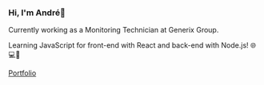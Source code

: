 ### Hi, I'm André👋


  Currently working as a Monitoring Technician at Generix Group.

  Learning JavaScript for front-end with React and back-end with Node.js! 🌐💻🚀
  <p><a href='https://anduarte3.github.io/MyPortfolio/'>Portfolio</a></p>

<!--
**anduarte3/anduarte3** is a ✨ _special_ ✨ repository because its `README.md` (this file) appears on your GitHub profile.

Here are some ideas to get you started:

- 🔭 I’m currently working on ...
- 🌱 I’m currently learning ...
- 👯 I’m looking to collaborate on ...
- 🤔 I’m looking for help with ...
- 💬 Ask me about ...
- 📫 How to reach me: ...
- 😄 Pronouns: ...
- ⚡ Fun fact: ...
-->
